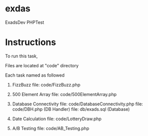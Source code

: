 # exdas
ExadsDev PHPTest

# Instructions

To run this task,

Files are located at "code" directory

Each task named as followed

1. FizzBuzz
	file: code/FizzBuzz.php

2. 500 Element Array
	file: code/500ElementArray.php

3. Database Connectivity
	file: code/DatabaseConnectivity.php
	file: code/DBH.php (DB Handler)
	file: db/exads.sql (Database)

4. Date Calculation
	file: code/LotteryDraw.php

5. A/B Testing
	file: code/AB_Testing.php

